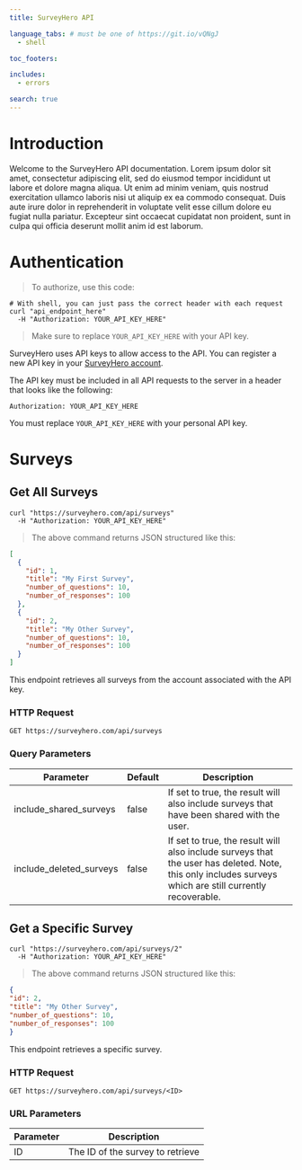 ```yaml
---
title: SurveyHero API

language_tabs: # must be one of https://git.io/vQNgJ
  - shell

toc_footers:

includes:
  - errors

search: true
---
```


# Introduction

Welcome to the SurveyHero API documentation. Lorem ipsum dolor sit amet, consectetur adipiscing elit, sed do eiusmod tempor incididunt ut labore et dolore magna aliqua. Ut enim ad minim veniam, quis nostrud exercitation ullamco laboris nisi ut aliquip ex ea commodo consequat. Duis aute irure dolor in reprehenderit in voluptate velit esse cillum dolore eu fugiat nulla pariatur. Excepteur sint occaecat cupidatat non proident, sunt in culpa qui officia deserunt mollit anim id est laborum.

# Authentication

> To authorize, use this code:

```shell
# With shell, you can just pass the correct header with each request
curl "api_endpoint_here"
  -H "Authorization: YOUR_API_KEY_HERE"
```

> Make sure to replace `YOUR_API_KEY_HERE` with your API key.

SurveyHero uses API keys to allow access to the API. You can register a new API key in your [SurveyHero account](https://www.surveyhero.com/user/account).

The API key must be included in all API requests to the server in a header that looks like the following:

`Authorization: YOUR_API_KEY_HERE`

<aside class="notice">
You must replace <code>YOUR_API_KEY_HERE</code> with your personal API key.
</aside>

# Surveys

## Get All Surveys

```shell
curl "https://surveyhero.com/api/surveys"
  -H "Authorization: YOUR_API_KEY_HERE"
```

> The above command returns JSON structured like this:

```json
[
  {
    "id": 1,
    "title": "My First Survey",
    "number_of_questions": 10,
    "number_of_responses": 100
  },
  {
    "id": 2,
    "title": "My Other Survey",
    "number_of_questions": 10,
    "number_of_responses": 100
  }
]
```

This endpoint retrieves all surveys from the account associated with the API key.

### HTTP Request

`GET https://surveyhero.com/api/surveys`

### Query Parameters

Parameter | Default | Description
--------- | ------- | -----------
include_shared_surveys | false | If set to true, the result will also include surveys that have been shared with the user.
include_deleted_surveys | false | If set to true, the result will also include surveys that the user has deleted. Note, this only includes surveys which are still currently recoverable.

## Get a Specific Survey

```shell
curl "https://surveyhero.com/api/surveys/2"
  -H "Authorization: YOUR_API_KEY_HERE"
```

> The above command returns JSON structured like this:

```json
{
"id": 2,
"title": "My Other Survey",
"number_of_questions": 10,
"number_of_responses": 100
}
```

This endpoint retrieves a specific survey.

### HTTP Request

`GET https://surveyhero.com/api/surveys/<ID>`

### URL Parameters

Parameter | Description
--------- | -----------
ID | The ID of the survey to retrieve